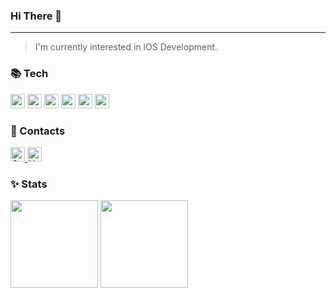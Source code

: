 ### Hi There 👋 
---
> I'm currently interested in iOS Development.
>
 
### 📚 Tech
<img src="https://img.shields.io/badge/Swift-F05138?style=for-the-badge&logo=swift&logoColor=white" height="23"/> <img src="https://img.shields.io/badge/UIKit-007AFF?style=for-the-badge&logo=apple&logoColor=white" height="23"/> <img src="https://img.shields.io/badge/ReactiveX-B7178C?style=for-the-badge&logo=ReactiveX&logoColor=white" height="23"/> <img src="https://img.shields.io/badge/Xcode-147EFB?style=for-the-badge&logo=xcode&logoColor=white" height="23"/> <img src="https://img.shields.io/badge/C++-00599C?style=for-the-badge&logo=cplusplus&logoColor=white" height="23"/> <img src="https://img.shields.io/badge/MySql-4479A1?style=for-the-badge&logo=mysql&logoColor=white" height="23"/> 


### 💌 Contacts
<a href="mailto:stitch8971@gachon.ac.kr">
  <img src="https://img.shields.io/badge/Gmail-EA4335?style=for-the-badge&logo=gmail&logoColor=white" alt="Gmail Badge" height="23">
</a> <a href="mailto:kttyj000@naver.com">
  <img src="https://img.shields.io/badge/Naver-03C75A?style=for-the-badge&logo=naver&logoColor=white" alt="Naver Badge" height="23">
</a>

### ✨ Stats
<img src="https://github-readme-stats.vercel.app/api?username=JaeHoon97&show_icons=true&theme=solarized-light" height="140" /> <img src="http://mazassumnida.wtf/api/v2/generate_badge?boj=stitch8971" height="140"/>
